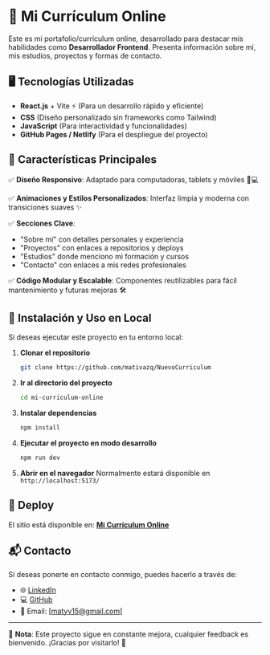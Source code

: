 # 🚀 Mi Currículum Online

Este es mi portafolio/currículum online, desarrollado para destacar mis habilidades como **Desarrollador Frontend**. Presenta información sobre mí, mis estudios, proyectos y formas de contacto.

## 🖥️ Tecnologías Utilizadas

- **React.js** + Vite ⚡ (Para un desarrollo rápido y eficiente)
- **CSS** (Diseño personalizado sin frameworks como Tailwind)
- **JavaScript** (Para interactividad y funcionalidades)
- **GitHub Pages / Netlify** (Para el despliegue del proyecto)

## 🎨 Características Principales

✅ **Diseño Responsivo**: Adaptado para computadoras, tablets y móviles 📱💻

✅ **Animaciones y Estilos Personalizados**: Interfaz limpia y moderna con transiciones suaves ✨

✅ **Secciones Clave**:
   - "Sobre mí" con detalles personales y experiencia
   - "Proyectos" con enlaces a repositorios y deploys
   - "Estudios" donde menciono mi formación y cursos
   - "Contacto" con enlaces a mis redes profesionales

✅ **Código Modular y Escalable**: Componentes reutilizables para fácil mantenimiento y futuras mejoras 🛠️

## 🚀 Instalación y Uso en Local

Si deseas ejecutar este proyecto en tu entorno local:

1. **Clonar el repositorio**
   ```bash
   git clone https://github.com/mativazq/NuevoCurriculum
   ```

2. **Ir al directorio del proyecto**
   ```bash
   cd mi-curriculum-online
   ```

3. **Instalar dependencias**
   ```bash
   npm install
   ```

4. **Ejecutar el proyecto en modo desarrollo**
   ```bash
   npm run dev
   ```

5. **Abrir en el navegador**
   Normalmente estará disponible en `http://localhost:5173/`

## 📌 Deploy

El sitio está disponible en: **[Mi Currículum Online](https://mativazq.netlify.app/)**

## 📬 Contacto

Si deseas ponerte en contacto conmigo, puedes hacerlo a través de:

- 🌐 [LinkedIn](https://www.linkedin.com/in/mativazq/)
- 💻 [GitHub](https://github.com/mativazq)
- 📧 Email: [matyv15@gmail.com]

---
📌 **Nota**: Este proyecto sigue en constante mejora, cualquier feedback es bienvenido. ¡Gracias por visitarlo! 🚀

